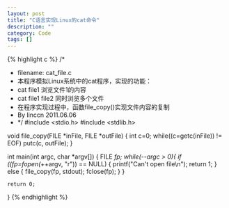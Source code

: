```yaml
---
layout: post
title: "C语言实现Linux的cat命令"
description: ""
category: Code
tags: []
---
```


{% highlight c %}
/*
 *  filename: cat_file.c
 *  本程序模拟Linux系统中的cat程序，实现的功能：
 *  cat file1  浏览文件1的内容
 *  cat file1 file2 同时浏览多个文件
 *  在程序实现过程中，函数file_copy()实现文件内容的复制
 *  By linccn 2011.06.06
 * */
#include <stdio.h>
#include <stdlib.h>

void file_copy(FILE *inFile, FILE *outFile)
{
    int c=0;
    while((c=getc(inFile)) != EOF)
        putc(c, outFile);
}

int main(int argc, char *argv[])
{
    FILE *fp;
    while(--argc > 0){
        if ((fp=fopen(*++argv, "r")) == NULL)
        {
            printf("Can't open file\n");
            return 1;
        }
        else
        {
            file_copy(fp, stdout);
            fclose(fp);
        }
    }

    return 0;
}
{% endhighlight %}

